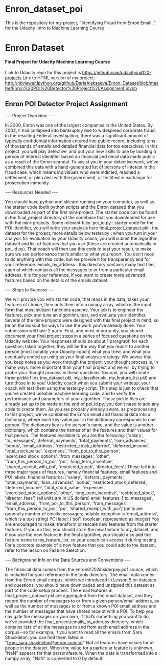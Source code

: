 # Enron_dataset_poi
This is the repository for my project, "Identifying Fraud from Enron Email ," for the Udacity Intro to Machine Learning Course

# Enron Dataset
#### Final Project for Udacity Machine Learning Course

Link to Udacity repo for this project is https://github.com/udacity/ud120-projects
Link to HTML version of my project: http://nbviewer.ipython.org/github/DariaAlekseeva/Enron_Dataset/blob/master/Enron%20POI%20Detector%20Project%20Assignment.ipynb

## Enron POI Detector Project Assignment
--- Project Overview ---

In 2000, Enron was one of the largest companies in the United States. By 2002, it had collapsed into bankruptcy due to widespread corporate fraud. In the resulting Federal investigation, there was a significant amount of typically confidential information entered into public record, including tens of thousands of emails and detailed financial data for top executives. In this project, you will play detective, and put your new skills to use by building a person of interest identifier based on financial and email data made public as a result of the Enron scandal. To assist you in your detective work, we've combined this data with a hand-generated list of persons of interest in the fraud case, which means individuals who were indicted, reached a settlement, or plea deal with the government, or testified in exchange for prosecution immunity.

--- Resources Needed ---

You should have python and sklearn running on your computer, as well as the starter code (both python scripts and the Enron dataset) that you downloaded as part of the first mini-project. The starter code can be found in the final_project directory of the codebase that you downloaded for use with the mini-projects. Some relevant files:
poi_id.py : starter code for the POI identifier, you will write your analysis here
final_project_dataset.pkl : the dataset for the project, more details below
tester.py : when you turn in your analysis for evaluation by your Udacity coach, you will submit the algorithm, dataset and list of features that you use (these are created automatically in poi_id.py). That coach will then use this code to test your result, to make sure we see performance that’s similar to what you report. You don’t need to do anything with this code, but we provide it for transparency and for your reference.
emails_by_address : this directory contains many text files, each of which contains all the messages to or from a particular email address. It is for your reference, if you want to create more advanced features based on the details of the emails dataset.

--- Steps to Success ---

We will provide you with starter code, that reads in the data, takes your features of choice, then puts them into a numpy array, which is the input form that most sklearn functions assume. Your job is to engineer the features, pick and tune an algorithm, test, and evaluate your identifier. Several of the mini-projects were designed with this final project in mind, so be on the lookout for ways to use the work you’ve already done. Your submission will have 2 parts. First, and most importantly, you should document your final project steps in a series of focused questions on the Udacity website. Your responses should be about 1 paragraph for each question; taken together, they will be the way that you report to another person (most notably your Udacity coach) what you tried, and what you eventually ended up using as your final analysis strategy. We advise that you keep notes as you work through the project; your thought process is, in many ways, more important than your final project and we will by trying to probe your thought process in these questions. Second, you will create three pickle files (my_dataset.pkl, my_classifier.pkl, my_feature_list.pkl) and turn those in to your Udacity coach when you submit your writeup; your coach will test them using the tester.py script. This step is just to check that you’ve created useable machine learning code, and to verify the performance and parameters of your algorithm. These pickle files are already set up to be made at the end of poi_id.py, you don’t need to add any code to create them. As you are probably already aware, as preprocessing to this project, we've combined the Enron email and financial data into a dictionary, where each key-value pair in the dictionary corresponds to one person. The dictionary key is the person's name, and the value is another dictionary, which contains the names of all the features and their values for that person. The features available to you are the following:
['salary', 'to_messages', 'deferral_payments', 'total_payments', 'loan_advances', 'bonus', 'email_address', 'restricted_stock_deferred', 'deferred_income', 'total_stock_value', 'expenses', 'from_poi_to_this_person', 'exercised_stock_options', 'from_messages', 'other', 'from_this_person_to_poi', 'poi', 'long_term_incentive', 'shared_receipt_with_poi', 'restricted_stock', 'director_fees']
These fall into three major types of features, namely financial features, email features and POI labels.
financial features:
['salary', 'deferral_payments', 'total_payments', 'loan_advances', 'bonus', 'restricted_stock_deferred', 'deferred_income', 'total_stock_value', 'expenses', 'exercised_stock_options', 'other', 'long_term_incentive', 'restricted_stock', 'director_fees'] (all units are in US dollars)
email features:
['to_messages', 'email_address', 'from_poi_to_this_person', 'from_messages', 'from_this_person_to_poi', 'poi', 'shared_receipt_with_poi'] (units are generally number of emails messages; notable exception is ‘email_address’, which is a text string)
POI label:
[‘poi’] (boolean, represented as integer)
You are encouraged to make, transform or rescale new features from the starter features. If you do this, you should store the new feature to my_dataset, and if you use the new feature in the final algorithm, you should also add the feature name to my_feature_list, so your coach can access it during testing. For a concrete example of a new feature that you could add to the dataset, refer to the lesson on Feature Selection.

--- Background Info on the Data Sources and Conventions ---

The financial data comes from the enron61702insiderpay.pdf source, which is included for your reference in the tools directory. The email data comes from the Enron email corpus, which we introduced in Lesson 5 on datasets and questions; you should have downloaded and unzipped this dataset as part of the code setup process. The email features in final_project_dataset.pkl are aggregated from the email dataset, and they record the number of messages to or from a given person/email address, as well as the number of messages to or from a known POI email address and the number of messages that have shared receipt with a POI. To help you navigate the messages on your own, if that’s something you want to do, we've provided the final_project/emails_by_address directory, which contains lists of all the messages to and from each email address in the corpus--so for example, if you want to read all the emails from Sara Shackleton, you can find them listed in "from_sara.shackleton@enron.com.txt"
Not all features have values for all people in the dataset. When the value for a particular feature is unknown, "NaN" appears for that person/feature. When the data is transformed into a numpy array, "NaN" is converted to 0 by default.
